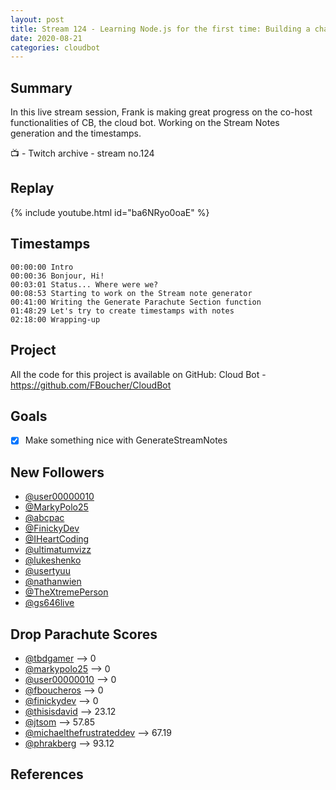 ```yaml
---
layout: post
title: Stream 124 - Learning Node.js for the first time: Building a chatbot
date: 2020-08-21
categories: cloudbot
---
```


## Summary

In this live stream session, Frank is making great progress on the co-host functionalities of CB, the cloud bot. Working on the Stream Notes generation and the timestamps.

📺 - Twitch archive - stream no.124

## Replay

{% include youtube.html id="ba6NRyo0oaE" %}
<br/><!--more-->


## Timestamps


    00:00:00 Intro
    00:00:36 Bonjour, Hi!
    00:03:01 Status... Where were we? 
    00:08:53 Starting to work on the Stream note generator
    00:41:00 Writing the Generate Parachute Section function
    01:48:29 Let's try to create timestamps with notes
    02:18:00 Wrapping-up


Project
-------

All the code for this project is available on GitHub: Cloud Bot - https://github.com/FBoucher/CloudBot


Goals
-----

- [X] Make something nice with GenerateStreamNotes


New Followers
-------------

- [@user00000010](https://www.twitch.tv/user00000010)
- [@MarkyPolo25](https://www.twitch.tv/MarkyPolo25)
- [@abcpac](https://www.twitch.tv/abcpac)
- [@FinickyDev](https://www.twitch.tv/FinickyDev)
- [@IHeartCoding](https://www.twitch.tv/IHeartCoding)
- [@ultimatumvizz](https://www.twitch.tv/ultimatumvizz)
- [@lukeshenko](https://www.twitch.tv/lukeshenko)
- [@usertyuu](https://www.twitch.tv/usertyuu)
- [@nathanwien](https://www.twitch.tv/nathanwien)
- [@TheXtremePerson](https://www.twitch.tv/TheXtremePerson)
- [@gs646live](https://www.twitch.tv/gs646live)


Drop Parachute Scores
----------------------------

- [@tbdgamer](https://www.twitch.tv/tbdgamer) --> 0
- [@markypolo25](https://www.twitch.tv/markypolo25) --> 0
- [@user00000010](https://www.twitch.tv/user00000010) --> 0
- [@fboucheros](https://www.twitch.tv/fboucheros) --> 0
- [@finickydev](https://www.twitch.tv/finickydev) --> 0
- [@thisisdavid](https://www.twitch.tv/thisisdavid) --> 23.12
- [@jtsom](https://www.twitch.tv/jtsom) --> 57.85
- [@michaelthefrustrateddev](https://www.twitch.tv/michaelthefrustrateddev) --> 67.19
- [@phrakberg](https://www.twitch.tv/phrakberg) --> 93.12



References
----------

